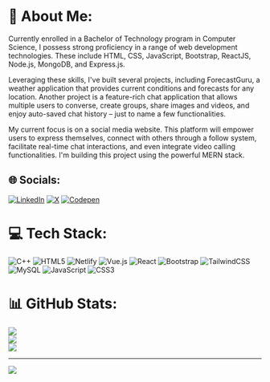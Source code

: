 # 💫 About Me:
Currently enrolled in a Bachelor of Technology program in Computer Science, I possess strong proficiency in a range of web development technologies. These include HTML, CSS, JavaScript, Bootstrap, ReactJS, Node.js, MongoDB, and Express.js.

Leveraging these skills, I've built several projects, including ForecastGuru, a weather application that provides current conditions and forecasts for any location. Another project is a feature-rich chat application that allows multiple users to converse, create groups, share images and videos, and enjoy auto-saved chat history – just to name a few functionalities.

My current focus is on a social media website. This platform will empower users to express themselves, connect with others through a follow system, facilitate real-time chat interactions, and even integrate video calling functionalities. I'm building this project using the powerful MERN stack.


## 🌐 Socials:
[![LinkedIn](https://img.shields.io/badge/LinkedIn-%230077B5.svg?logo=linkedin&logoColor=white)](https://linkedin.com/in/linkedin.com/in/aman-rawat03) [![X](https://img.shields.io/badge/X-black.svg?logo=X&logoColor=white)](https://x.com/amanrawat03) [![Codepen](https://img.shields.io/badge/Codepen-000000?style=for-the-badge&logo=codepen&logoColor=white)](https://codepen.io/amanrawat03) 

# 💻 Tech Stack:
![C++](https://img.shields.io/badge/c++-%2300599C.svg?style=for-the-badge&logo=c%2B%2B&logoColor=white) ![HTML5](https://img.shields.io/badge/html5-%23E34F26.svg?style=for-the-badge&logo=html5&logoColor=white) ![Netlify](https://img.shields.io/badge/netlify-%23000000.svg?style=for-the-badge&logo=netlify&logoColor=#00C7B7) ![Vue.js](https://img.shields.io/badge/vue.js-%2335495e.svg?style=for-the-badge&logo=vuedotjs&logoColor=%234FC08D) ![React](https://img.shields.io/badge/react-%2320232a.svg?style=for-the-badge&logo=react&logoColor=%2361DAFB) ![Bootstrap](https://img.shields.io/badge/bootstrap-%238511FA.svg?style=for-the-badge&logo=bootstrap&logoColor=white) ![TailwindCSS](https://img.shields.io/badge/tailwindcss-%2338B2AC.svg?style=for-the-badge&logo=tailwind-css&logoColor=white) ![MySQL](https://img.shields.io/badge/mysql-%2300000f.svg?style=for-the-badge&logo=mysql&logoColor=white) ![JavaScript](https://img.shields.io/badge/javascript-%23323330.svg?style=for-the-badge&logo=javascript&logoColor=%23F7DF1E) ![CSS3](https://img.shields.io/badge/css3-%231572B6.svg?style=for-the-badge&logo=css3&logoColor=white)
# 📊 GitHub Stats:
![](https://github-readme-stats.vercel.app/api?username=amanrawt03&theme=dark&hide_border=false&include_all_commits=true&count_private=true)<br/>
![](https://github-readme-streak-stats.herokuapp.com/?user=amanrawt03&theme=dark&hide_border=false)<br/>
![](https://github-readme-stats.vercel.app/api/top-langs/?username=amanrawt03&theme=dark&hide_border=false&include_all_commits=true&count_private=true&layout=compact)

---
[![](https://visitcount.itsvg.in/api?id=amanrawt03&icon=0&color=0)](https://visitcount.itsvg.in)
